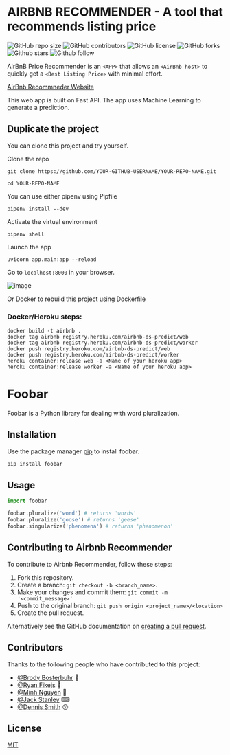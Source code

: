 # AIRBNB RECOMMENDER - A tool that recommends listing price


![GitHub repo size](https://img.shields.io/github/repo-size/Build-Week-ft-airbnb-2/DS)
![GitHub contributors](https://img.shields.io/github/contributors/Build-Week-ft-airbnb-2/DS)
![GitHub license](https://img.shields.io/github/license/Build-Week-ft-airbnb-2/DS)
![GitHub forks](https://img.shields.io/github/forks/Build-Week-ft-airbnb-2/DS?style=social)
![Github stars](https://img.shields.io/github/stars/Build-Week-ft-airbnb-2/DS?style=social)
![Github follow](https://img.shields.io/github/followers/Build-Week-ft-airbnb-2?style=social)


AirBnB Price Recommender is an `<APP>` that allows an `<AirBnb host>` to quickly get a `<Best Listing Price>` with minimal effort.

[AirBnb Recommneder Website](https://airbnb-ds-predict.herokuapp.com/)

This web app is built on Fast API. The app uses Machine Learning to generate a prediction.

## Duplicate the project
You can clone this project and try yourself.

Clone the repo
```
git clone https://github.com/YOUR-GITHUB-USERNAME/YOUR-REPO-NAME.git

cd YOUR-REPO-NAME
```

You can use either pipenv using Pipfile 
```
pipenv install --dev
```

Activate the virtual environment
```
pipenv shell
```

Launch the app
```
uvicorn app.main:app --reload
```

Go to `localhost:8000` in your browser.

![image](https://user-images.githubusercontent.com/7278219/87965040-c18ba300-ca80-11ea-894f-d51a69d52f8a.png)

Or Docker to rebuild this project using Dockerfile 

### Docker/Heroku steps:
```
docker build -t airbnb .
docker tag airbnb registry.heroku.com/airbnb-ds-predict/web
docker tag airbnb registry.heroku.com/airbnb-ds-predict/worker
docker push registry.heroku.com/airbnb-ds-predict/web
docker push registry.heroku.com/airbnb-ds-predict/worker
heroku container:release web -a <Name of your heroku app>
heroku container:release worker -a <Name of your heroku app>
```

# Foobar

Foobar is a Python library for dealing with word pluralization.

## Installation

Use the package manager [pip](https://pip.pypa.io/en/stable/) to install foobar.

```bash
pip install foobar
```

## Usage

```python
import foobar

foobar.pluralize('word') # returns 'words'
foobar.pluralize('goose') # returns 'geese'
foobar.singularize('phenomena') # returns 'phenomenon'
```


## Contributing to Airbnb Recommender
<!--- If your README is long or you have some specific process or steps you want contributors to follow, consider creating a separate CONTRIBUTING.md file--->
To contribute to Airbnb Recommender, follow these steps:

1. Fork this repository.
2. Create a branch: `git checkout -b <branch_name>`.
3. Make your changes and commit them: `git commit -m '<commit_message>'`
4. Push to the original branch: `git push origin <project_name>/<location>`
5. Create the pull request.

Alternatively see the GitHub documentation on [creating a pull request](https://help.github.com/en/github/collaborating-with-issues-and-pull-requests/creating-a-pull-request).

## Contributors

Thanks to the following people who have contributed to this project:

* [@Brody Bosterbuhr](https://github.com/BOsterbuhr) :beers:
* [@Ryan Fikejs](https://github.com/RyanFikejs) :baby_bottle:
* [@Minh Nguyen](https://github.com/minh14496) :high_brightness:
* [@Jack Stanley](https://github.com/Jack4589) ⌨
* [@Dennis Smith](https://github.com/domoreburpees) 😙

## License
[MIT](https://choosealicense.com/licenses/mit/)
